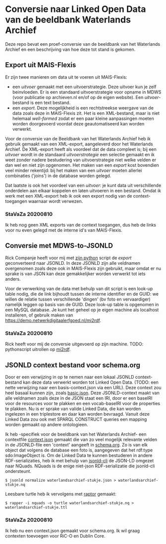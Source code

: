 # Conversie naar Linked Open Data van de beeldbank Waterlands Archief

Deze repo bevat een proef-conversie van de beeldbank van het Waterlands Archief en een beschrijving van hoe deze tot stand is gekomen.

## Export uit MAIS-Flexis
Er zijn twee manieren om data uit te voeren uit MAIS-Flexis:
* een _uitvoer_ gemaakt met een uitvoerstrategie. Deze uitvoer kun je zelf beinvloeden. Er is een standaard uitvoerstrategie voor opname in MDWS (voor publicatie op archieven.nl en/of op de eigen website). Een _uitvoer_-bestand is een text bestand.
* een _export_. Deze mogelijkheid is een rechtstreekse weergave van de data zoals deze in MAIS-Flexis zit. Het is een XML-bestand, maar is niet helemaal _well-formed_ zodat er een paar kleine aanpassingen moeten worden doorgevoerd voordat deze geautomatiseerd kan worden verwerkt.

Voor de conversie van de Beeldbank van het Waterlands Archief heb ik gebruik gemaakt van een XML-export, aangeleverd door het Waterlands Archief. De XML-export heeft als voordeel dat de data compleet is; bij een _uitvoer_ wordt in de standaard _uitvoerstrategie_ een selectie gemaakt en ik weet zonder nadere bestudering van uitvoerstrategie niet welke velden er dan wel en niet zijn opgenomen. Het maken van een _export_ kost bovendien veel minder rekentijd: bij het maken van een _uitvoer_ moeten allerlei combinaties ('joins') in de database worden gelegd.

Dat laatste is ook het voordeel van een _uitvoer_: je kunt data uit verschillende onderdelen aan elkaar koppelen en laten uitvoeren in een bestand. Omdat ik werk met een XML-export heb ik ook een export nodig van de context-toegangen waarnaar wordt verwezen.

### StaVaZa 20200810
Ik heb nog geen XML exports van de context toegangen, dus heb de links voor nu even gelegd met de interne id's van MAIS-Flexis.

## Conversie met MDWS-to-JSONLD
Rick Companje heeft voor mij met [zijn python](https://github.com/hetutrechtsarchief/MF-Export-XML-to-JSON) script de _export_ geconverteerd naar JSONLD. In deze JSONLD zijn alle veldnamen overgenomen zoals deze ook in MAIS-Flexis zijn gebruikt, maar omdat er nu sprake is van JSON kan deze gemakkelijker worden verwerkt tot iets anders. 

Voor de verwerking van de data met behulp van dit script is een look-up table nodig, die de link bijhoudt tussen de interne identifier en de GUID: we willen de relatie tussen verschillende 'dingen' (bv foto en vervaardiger) namelijk leggen op basis van de GUID. Deze look-up table is opgenomen in een MySQL database. Je kunt het geheel op je eigen machine als localhost installeren, of gebruik maken van https://demo.netwerkdigitaalerfgoed.nl/mi2rdf. 

### StaVaZa 20200810
Rick heeft voor mij de conversie uitgevoerd op zijn machine. TODO: pythonscript uitrollen op [mi2rdf](https://demo.netwerkdigitaalerfgoed.nl/mi2rdf).

## JSONLD context bestand voor schema.org
Door er een verwijzing in op te nemen naar een lokaal JSONLD context-bestand kan deze data verwerkt worden tot Linked Open Data. (TODO: een nette verwijzing naar een basis-context.json via een URL). Deze context zou heel basaal kunnen zijn, zoals [basic.json](basic.json). Deze JSONLD-context maakt van alle veldnamen zoals deze in de JSON staat een IRI, door er een baseIRI voor de resources voor te plakken en een vocab-baseIRI voor de properties te plakken. Nu is er sprake van valide Linked Data, die kan worden ingelezen in een triplestore en daar kan worden bevraagd. Vanuit deze Linked Data zou ook met SPARQL CONSTRUCT queries een mapping worden gemaakt op andere ontologieen.

Ik heb -specifiek voor de beeldbank van het Waterlands Archief- een contextfile [context.json](context.json) gemaakt die van zo veel mogelijk relevante velden in de JSONLD-file een 'context' aangeeft in [schema.org](https://schema.org/). Zo is van elk object dat volgens de database een foto is, aangegeven dat het rdf:type sdo:ImageObject is. Om de Linked Data te kunnen bestuderen in andere RDF-serializaties, heb ik met behulp van [jsonld-cli](https://github.com/digitalbazaar/jsonld-cli) de JSON-LD omgezet naar NQuads. NQuads is de enige niet-json RDF-serializatie die jsonld-cli ondersteunt.

```
$ jsonld normalize waterlandsarchief-stukje.json > waterlandsarchief-stukje.nq
```

Leesbare turtle heb ik vervolgens met [raptor](http://librdf.org/raptor/rapper.html) gemaakt:

```
$ rapper -i nquads -o turtle waterlandsarchief-stukje.nq > waterlandsarchief-stukje.ttl
```

### StaVaZa 20200810
Ik heb nu een context.json gemaakt voor schema.org. Ik wil graag contexten toevoegen voor RiC-O en Dublin Core.




